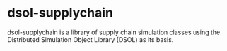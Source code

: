 # dsol-supplychain

dsol-supplychain is a library of supply chain simulation classes using the Distributed Simulation Object Library (DSOL) as its basis.
